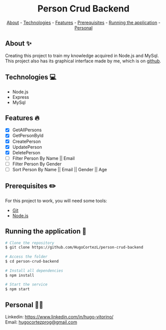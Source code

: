 <h1 align="center"> Person Crud Backend</h1>

<p align="center">
    <a href="#about">About</a>
    - <a href="#technologies">Technologies</a>
    - <a href="#Features">Features</a>
    - <a href="#pre">Prerequisites</a>
    - <a href="#running">Running the application</a>
    - <a href="#personal">Personal</a>
</p>
 
<h2 id="about">About ✨</h2>
 
Creating this project to train my knowledge acquired in Node.js and MySql. This project also has its graphical interface made by me, which is on [github](https://github.com/HugoCortezL/person-crud-frontend).
 
<h2 id="technologies">Technologies 💻</h2>
 
- Node.js
- Express
- MySql
 
<h2 id="Features">Features 🔥</h2>

* [X] GetAllPersons
* [X] GetPersonById
* [X] CreatePerson
* [X] UpdatePerson
* [X] DeletePerson
* [ ] Filter Person By Name || Email
* [ ] Filter Person By Gender
* [ ] Sort Person By Name || Email || Gender || Age

<h2 id="pre">Prerequisites ✏️</h2>
 
For this project to work, you will need some tools:
* [Git](https://git-scm.com/downloads)
* [Node.js](https://nodejs.org/en/download/)
 
<h2 id="running">Running the application 🎲</h2>
 
```bash
# Clone the repository
$ git clone https://github.com/HugoCortezL/person-crud-backend
 
# Access the folder
$ cd person-crud-backend
 
# Install all dependencies
$ npm install
 
# Start the service
$ npm start
```
 
<h2 id="personal">Personal 🙋‍♂️</h2>
 
Linkedin: https://www.linkedin.com/in/hugo-vitorino/
</br>
Email: hugocortezprog@gmail.com


